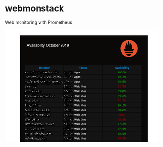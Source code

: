 # webmonstack
Web monitoring with Prometheus 



![emailReport](https://github.com/iquzart/webmonstack/blob/master/images/Email%20Report%20-%20Availability.PNG)

